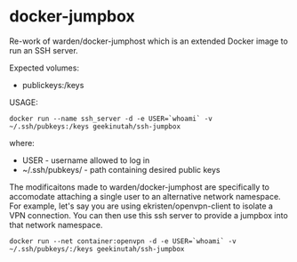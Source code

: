 # docker-jumpbox

Re-work of warden/docker-jumphost which is an extended Docker image to run an SSH server.

Expected volumes:
* publickeys:/keys 

USAGE:
```
docker run --name ssh_server -d -e USER=`whoami` -v ~/.ssh/pubkeys:/keys geekinutah/ssh-jumpbox
```

where:
* USER - username allowed to log in
* ~/.ssh/pubkeys/ - path containing desired public keys

The modificaitons made to warden/docker-jumphost are specifically to accomodate attaching a single user to an alternative network namespace.
For example, let's say you are using ekristen/openvpn-client to isolate a VPN connection. You can then use this ssh server to provide a jumpbox into that network namespace.

```
docker run --net container:openvpn -d -e USER=`whoami` -v ~/.ssh/pubkeys/:/keys geekinutah/ssh-jumpbox
```
